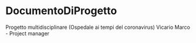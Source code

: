 # DocumentoDiProgetto
Progetto multidisciplinare (Ospedale ai tempi del coronavirus)
Vicario Marco - Project manager

